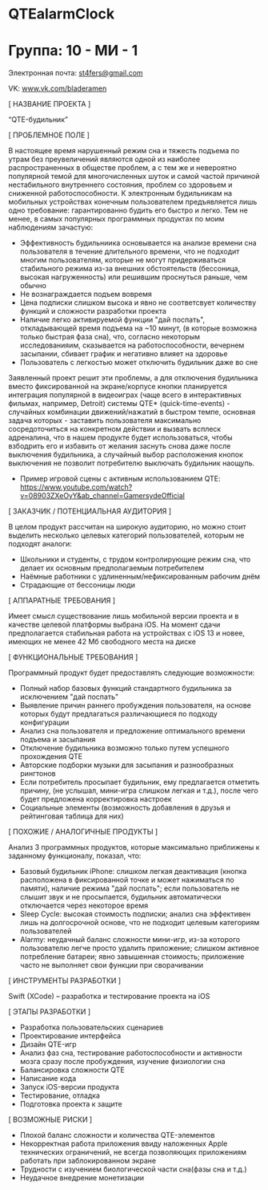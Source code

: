 # QTEalarmClock
# Группа: 10 - МИ - 1

Электронная почта: st4fers@gmail.com

VK: www.vk.com/bladeramen

[ НАЗВАНИЕ ПРОЕКТА ]

“QTE-будильник”

[ ПРОБЛЕМНОЕ ПОЛЕ ]

В настоящее время нарушенный режим сна и тяжесть подъема по утрам без преувеличений являются одной из наиболее распространенных в обществе проблем, а с тем же и невероятно популярной темой для многочисленных шуток и самой частой причиной нестабильного внутреннего состояния, проблем со здоровьем и сниженной работоспособности. К электронным будильникам на мобильных устройствах конечным пользователем предъявляется лишь одно требование: гарантированно будить его быстро и легко. Тем не менее, в самых популярных программных продуктах по моим наблюдениям зачастую:
- Эффективность будильниика основывается на анализе времени сна пользователя в течение длительного времени, что не подходит многим пользователям, которые не могут придерживаться стабильного режима из-за внешних обстоятельств (бессоница, высокая нагруженность) или решившим проснуться раньше, чем обычно
- Не вознаграждается подъем вовремя
- Цена подписки слишком высока и явно не соответсвует количеству функций и сложности разработки проекта
- Наличие легко активируемой функции "дай поспать", откладывающей время подъема на ~10 минут, (в которые возможна только быстрая фаза сна), что, согласно некоторым исследованияим, сказывается на работоспособности, вечернем засыпании, сбивает график и негативно влияет на здоровье
- Пользователь с легкостью может отключить будильник даже во сне

Заявленный проект решит эти проблемы, а для отключения будильника вместо фиксированной на экране/корпусе кнопки планируется интеграция популярной в видеоиграх (чаще всего в интерактивных фильмах, например, Detroit) системы QTE* (quick-time-events) - случайных комбинации движений/нажатий в быстром темпе, основная задача которых - заставить пользователя максимально сосредоточиться на конкретном действии и вызвать всплеск адреналина, что в нашем продукте будет использоваться, чтобы взбодрить его и избавить от желания заснуть снова даже после выключения будильника, а случайный выбор расположения кнопок выключения не позволит потребителю выключать будильник наощупь.

* Пример игровой сцены с активным использованием QTE: https://www.youtube.com/watch?v=08903ZXeOyY&ab_channel=GamersydeOfficial

[ ЗАКАЗЧИК / ПОТЕНЦИАЛЬНАЯ АУДИТОРИЯ ]

В целом продукт рассчитан на широкую аудиторию, но можно стоит выделить несколько целевых категорий пользователей, которым не подходят аналоги:

- Школьники и студенты, с трудом контролирующие режим сна, что делает их основным предполагаемым потребителем
- Наёмные работники с удлиненным/нефиксированным рабочим днём
- Страдающие от бессоницы люди

[ АППАРАТНЫЕ ТРЕБОВАНИЯ ]

Имеет смысл существование лишь мобильной версии проекта и в качестве целевой платформы выбрана iOS. На момент сдачи предполагается стабильная работа на устройствах с iOS 13 и новее, имеющих не менее 42 Мб свободного места на диске

[ ФУНКЦИОНАЛЬНЫЕ ТРЕБОВАНИЯ ] 

Программный продукт будет предоставлять следующие возможности:

- Полный набор базовых функций стандартного будильника за исключением "дай поспать"
- Выявление причин раннего пробуждения пользователя, на основе которых будут предлагаться различающиеся по подходу конфигурации
- Анализ сна пользователя и предложение оптимального времени подъема и засыпания
- Отключение будильника возможно только путем успешного прохождения QTE
- Авторские подборки музыки для засыпания и разнообразных рингтонов
- Если потребитель просыпает будильник, ему предлагается отметить причину, (не услышал, мини-игра слишком легкая и т.д.), после чего будет предложена корректировка настроек
- Социальные элементы (возможность добавления в друзья и рейтинговая таблица для них)

[ ПОХОЖИЕ / АНАЛОГИЧНЫЕ ПРОДУКТЫ ]

Анализ 3 программных продуктов, которые максимально приближены к заданному функционалу, показал, что:

- Базовый будильник iPhone: слишком легкая деактивация (кнопка расположена в фиксированной точке и может нажиматься по памяти), наличие режима "дай поспать"; если пользователь не слышит звук и не просыпается, будильник автоматически отключается через некоторое время
- Sleep Cycle: высокая стоимость подписки; анализ сна эффективен лишь на долгосрочной основе, что не подходит целевым категориям пользователей
- Alarmy: неудачный баланс сложности мини-игр, из-за которого пользователю легче просто удалить приложение; слишком активное потребление батареи; явно завышенная стоимость; приложение часто не выполняет свои функции при сворачивании

[ ИНСТРУМЕНТЫ РАЗРАБОТКИ ]

Swift (XCode) – разработка и тестирование проекта на iOS

[ ЭТАПЫ РАЗРАБОТКИ ]

- Разработка пользовательских сценариев
- Проектирование интерфейса
- Дизайн QTE-игр
- Анализ фаз сна, тестирование работоспособности и активности мозга сразу после пробуждения, изучение физиологии сна
- Балансировка сложности QTE
- Написание кода
- Запуск iOS-версии продукта
- Тестирование, отладка
- Подготовка проекта к защите

[ ВОЗМОЖНЫЕ РИСКИ ]

- Плохой баланс сложности и количества QTE-элементов
- Некорректная работа приложения ввиду наложенных Apple технических ограничений, не всегда позволяющих приложениям работать при заблокированном экране
- Трудности с изучением биологической части сна(фазы сна и т.д.)
- Неудачное внедрение монетизации
